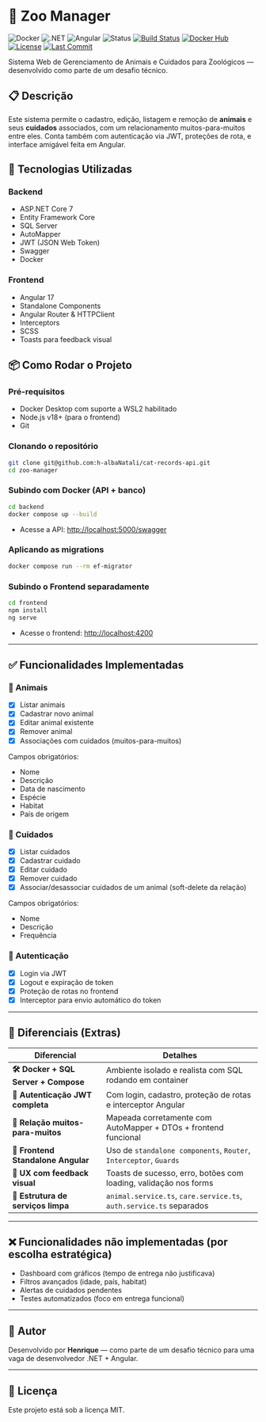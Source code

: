 # 🐾 Zoo Manager

![Docker](https://img.shields.io/badge/Docker-ready-blue)
![.NET](https://img.shields.io/badge/.NET%207-API-blueviolet)
![Angular](https://img.shields.io/badge/Angular-17-red)
![Status](https://img.shields.io/badge/status-finalizado-brightgreen)
[![Build Status](https://github.com/h-albaNatali/test-ciee/actions/workflows/docker-image.yml/badge.svg)](https://github.com/h-albaNatali/test-ciee/actions)
[![Docker Hub](https://img.shields.io/badge/docker-ready-blue?logo=docker)](https://hub.docker.com/u/aspalba) 
[![License](https://img.shields.io/badge/license-MIT-green)](LICENSE)
[![Last Commit](https://img.shields.io/github/last-commit/h-albaNatali/test-ciee)](https://github.com/h-albaNatali/test-ciee/commits)

Sistema Web de Gerenciamento de Animais e Cuidados para Zoológicos — desenvolvido como parte de um desafio técnico.

## 📋 Descrição

Este sistema permite o cadastro, edição, listagem e remoção de **animais** e seus **cuidados** associados, com um relacionamento muitos-para-muitos entre eles. Conta também com autenticação via JWT, proteções de rota, e interface amigável feita em Angular.

## 🚀 Tecnologias Utilizadas

### Backend

- ASP.NET Core 7
- Entity Framework Core
- SQL Server
- AutoMapper
- JWT (JSON Web Token)
- Swagger
- Docker

### Frontend

- Angular 17
- Standalone Components
- Angular Router & HTTPClient
- Interceptors
- SCSS
- Toasts para feedback visual

## 📦 Como Rodar o Projeto

### Pré-requisitos

- Docker Desktop com suporte a WSL2 habilitado
- Node.js v18+ (para o frontend)
- Git

### Clonando o repositório

```bash
git clone git@github.com:h-albaNatali/cat-records-api.git
cd zoo-manager
```

### Subindo com Docker (API + banco)

```bash
cd backend
docker compose up --build
```

- Acesse a API: [http://localhost:5000/swagger](http://localhost:5000/swagger)

### Aplicando as migrations

```bash
docker compose run --rm ef-migrator
```

### Subindo o Frontend separadamente

```bash
cd frontend
npm install
ng serve
```

- Acesse o frontend: [http://localhost:4200](http://localhost:4200)

---

## ✅ Funcionalidades Implementadas

### 🦁 Animais

- [x] Listar animais
- [x] Cadastrar novo animal
- [x] Editar animal existente
- [x] Remover animal
- [x] Associações com cuidados (muitos-para-muitos)

Campos obrigatórios:
- Nome
- Descrição
- Data de nascimento
- Espécie
- Habitat
- País de origem

### 💉 Cuidados

- [x] Listar cuidados
- [x] Cadastrar cuidado
- [x] Editar cuidado
- [x] Remover cuidado
- [x] Associar/desassociar cuidados de um animal (soft-delete da relação)

Campos obrigatórios:
- Nome
- Descrição
- Frequência

### 🔐 Autenticação

- [x] Login via JWT
- [x] Logout e expiração de token
- [x] Proteção de rotas no frontend
- [x] Interceptor para envio automático do token

---

## 🌟 Diferenciais (Extras)

| Diferencial | Detalhes |
|-------------|----------|
| **🛠️ Docker + SQL Server + Compose** | Ambiente isolado e realista com SQL rodando em container |
| **🔐 Autenticação JWT completa** | Com login, cadastro, proteção de rotas e interceptor Angular |
| **📌 Relação muitos-para-muitos** | Mapeada corretamente com AutoMapper + DTOs + frontend funcional |
| **💖 Frontend Standalone Angular** | Uso de `standalone components`, `Router`, `Interceptor`, `Guards` |
| **🚀 UX com feedback visual** | Toasts de sucesso, erro, botões com loading, validação nos forms |
| **📆 Estrutura de serviços limpa** | `animal.service.ts`, `care.service.ts`, `auth.service.ts` separados |

---

## ❌ Funcionalidades não implementadas (por escolha estratégica)

- Dashboard com gráficos (tempo de entrega não justificava)
- Filtros avançados (idade, país, habitat)
- Alertas de cuidados pendentes
- Testes automatizados (foco em entrega funcional)

---

## 👷️ Autor

Desenvolvido por **Henrique** — como parte de um desafio técnico para uma vaga de desenvolvedor .NET + Angular.

---

## 📌 Licença

Este projeto está sob a licença MIT.

